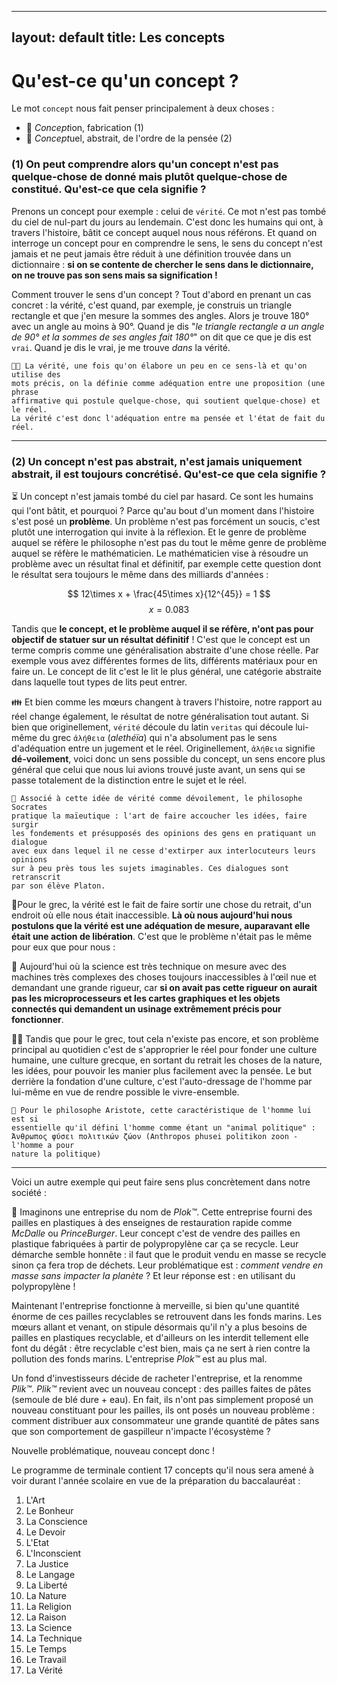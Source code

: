 
---
layout: default
title: Les concepts
---
# Qu'est-ce qu'un concept ?

Le mot `concept` nous fait penser principalement à deux choses : 

- 🔧 *Concept*ion, fabrication (1)
- 💭 *Concept*uel, abstrait, de l'ordre de la pensée (2)

### (1) On peut comprendre alors qu'un concept n'est pas quelque-chose de donné mais plutôt quelque-chose de constitué. Qu'est-ce que cela signifie ? 

Prenons un concept pour exemple : celui de `vérité`.  Ce mot n'est pas tombé du ciel de nul-part du jours au lendemain. C'est donc les humains qui ont, à travers l'histoire, bâtit ce concept auquel nous nous référons. 
Et quand on interroge un concept pour en comprendre le sens, le sens du concept n'est jamais et ne peut jamais être réduit à une définition trouvée dans un dictionnaire : **si on se contente de chercher le sens dans le dictionnaire, on ne trouve pas son sens mais sa signification !**

Comment trouver le sens d'un concept ? Tout d'abord en prenant un cas concret : 
la vérité, c'est quand, par exemple, je construis un triangle rectangle et que j'en mesure la sommes des angles. Alors je trouve 180° avec un angle au moins à 90°. Quand je dis "*le triangle rectangle a un angle de 90° et la sommes de ses angles fait 180°*" on dit que ce que je dis est `vrai`. Quand je dis le vrai, je me trouve *dans* la vérité. 

```
👨‍🏫 La vérité, une fois qu'on élabore un peu en ce sens-là et qu'on utilise des 
mots précis, on la définie comme adéquation entre une proposition (une phrase 
affirmative qui postule quelque-chose, qui soutient quelque-chose) et le réel. 
La vérité c'est donc l'adéquation entre ma pensée et l'état de fait du réel.
```

---


### (2) Un concept n'est pas abstrait, n'est jamais uniquement abstrait, il est toujours concrétisé. Qu'est-ce que cela signifie ? 

⏳ Un concept n'est jamais tombé du ciel par hasard. Ce sont les humains qui l'ont bâtit, et pourquoi ? Parce qu'au bout d'un moment dans l'histoire s'est posé un **problème**. Un problème n'est pas forcément un soucis, c'est plutôt une interrogation qui invite à la réflexion. Et le genre de problème auquel se réfère le philosophe n'est pas du tout le même genre de problème auquel se réfère le mathématicien. Le mathématicien vise à résoudre un problème avec un résultat final et définitif, par exemple cette question dont le résultat sera toujours le même dans des milliards d'années :

$$
12\times x + \frac{45\times x}{12^{45}}  = 1
$$
$$
x=0.083
$$

Tandis que **le concept, et le problème auquel il se réfère, n'ont pas pour objectif de statuer sur un résultat définitif** ! 
C'est que le concept est un terme compris comme une généralisation abstraite d'une chose réelle. Par exemple vous avez différentes formes de lits, différents matériaux pour en faire un. Le concept de lit c'est le lit le plus général, une catégorie abstraite dans laquelle tout types de lits peut entrer. 

👪 Et bien comme les mœurs changent à travers l'histoire, notre rapport au réel change également, le résultat de notre généralisation tout autant.  Si bien que originellement, `vérité` découle du latin `veritas` qui découle lui-même du grec `ἀλήθεια` (*alethéïa*) qui n'a absolument pas le sens d'adéquation entre un jugement et le réel. Originellement, `ἀλήθεια` signifie **dé-voilement**, voici donc un sens possible du concept, un sens encore plus général que celui que nous lui avions trouvé juste avant, un sens qui se passe totalement de la distinction entre le sujet et le réel. 


```
📢 Associé à cette idée de vérité comme dévoilement, le philosophe Socrates 
pratique la maïeutique : l'art de faire accoucher les idées, faire surgir 
les fondements et présupposés des opinions des gens en pratiquant un dialogue 
avec eux dans lequel il ne cesse d'extirper aux interlocuteurs leurs opinions 
sur à peu près tous les sujets imaginables. Ces dialogues sont retranscrit 
par son élève Platon.
```


🌲Pour le grec, la vérité est le fait de faire sortir une chose du retrait, d'un endroit où elle nous était inaccessible. **Là où nous aujourd'hui nous  postulons que la vérité est une adéquation de mesure, auparavant elle était une action de libération**. C'est que le problème n'était pas le même pour eux que pour nous : 


🔬 Aujourd'hui où la science est très technique on mesure avec des machines très complexes des choses toujours inaccessibles à l'œil nue et demandant une grande rigueur, car **si on avait pas cette rigueur on aurait pas les microprocesseurs et les cartes graphiques et les objets connectés qui demandent un usinage extrêmement précis pour fonctionner**. 


👨‍🏫 Tandis que pour le grec, tout cela n'existe pas encore, et son problème principal au quotidien c'est de s'approprier le réel pour fonder une culture humaine, une culture grecque, en sortant du retrait les choses de la nature, les idées, pour pouvoir les manier plus facilement avec la pensée. Le but derrière la fondation d'une culture, c'est l'auto-dressage de l'homme par lui-même en vue de rendre possible le vivre-ensemble. 


```
📢 Pour le philosophe Aristote, cette caractéristique de l'homme lui est si 
essentielle qu'il défini l'homme comme étant un "animal politique" : 
Άνθρωπος φύσει πολιτικών ζώον (Anthropos phusei politikon zoon - l'homme a pour
nature la politique)
```


----


Voici un autre exemple qui peut faire sens plus concrètement dans notre société : 

🏬 Imaginons une entreprise du nom de *Plok™*. Cette entreprise fourni des pailles en plastiques à des enseignes de restauration rapide comme *McDalle* ou *PrinceBurger*. 
Leur concept c'est de vendre des pailles en plastique fabriquées à partir de polypropylène car ça se recycle. Leur démarche semble honnête : il faut que le produit vendu en masse se recycle sinon ça fera trop de déchets. Leur problématique est : *comment vendre en masse sans impacter la planète* ? Et leur réponse est : en utilisant du polypropylène ! 

Maintenant l'entreprise fonctionne à merveille, si bien qu'une quantité énorme de ces pailles recyclables se retrouvent dans les fonds marins. Les mœurs allant et venant, on stipule désormais qu'il n'y a plus besoins de pailles en plastiques recyclable, et d'ailleurs on les interdit tellement elle font du dégât : être recyclable c'est bien, mais ça ne sert à rien contre la pollution des fonds marins.  L'entreprise *Plok™* est au plus mal. 

Un fond d'investisseurs décide de racheter l'entreprise, et la renomme *Plik™*. *Plik™* revient avec un nouveau concept : des pailles faites de pâtes (semoule de blé dure + eau). En fait, ils n'ont pas simplement proposé un nouveau constituant pour les pailles, ils ont posés un nouveau problème : comment distribuer aux consommateur une grande quantité de pâtes sans que son comportement de gaspilleur n'impacte l'écosystème ? 

Nouvelle problématique, nouveau concept donc ! 

Le programme de terminale contient 17 concepts qu'il nous sera amené à voir durant l'année scolaire en vue de la préparation du baccalauréat : 

1. L'Art
2. Le Bonheur
3. La Conscience
4. Le Devoir
5. L'Etat
6. L'Inconscient
7. La Justice
8. Le Langage
9. La Liberté
10. La Nature
11.  La Religion
12. La Raison
13. La Science
14. La Technique
15. Le Temps
16. Le Travail
17. La Vérité
